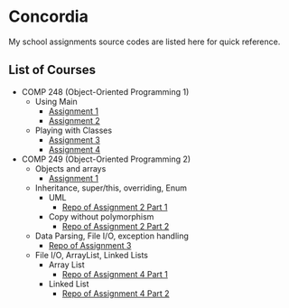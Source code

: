 # Concordia
My school assignments source codes are listed here for quick reference.

## List of Courses
* COMP 248 (Object-Oriented Programming 1)
	* Using Main
		* [Assignment 1](https://github.com/laurentlaurent/Concordia/tree/master/COMP%20248%20-%20OOP1/Assignment%201)
		* [Assignment 2](https://github.com/laurentlaurent/Concordia/tree/master/COMP%20248%20-%20OOP1/Assignment%202)
	* Playing with Classes
		* [Assignment 3](https://github.com/laurentlaurent/Concordia/tree/master/COMP%20248%20-%20OOP1/Assignment%203)
		* [Assignment 4](https://github.com/laurentlaurent/Concordia/tree/master/COMP%20248%20-%20OOP1/Assignment%203)
* COMP 249 (Object-Oriented Programming 2)
	* Objects and arrays
		* [Assignment 1](https://github.com/laurentlaurent/Concordia/tree/master/COMP%20249%20-%20OOP2/Assignment%201)
	* Inheritance, super/this, overriding, Enum
		* UML
			* [Repo of Assignment 2 Part 1](https://github.com/laurentlaurent/COMP-249-A2-1-PublicTransport_Less)
		* Copy without polymorphism
			* [Repo of Assignment 2 Part 2](https://github.com/laurentlaurent/COMP-249-A2-1-PublicTransport_More)
	* Data Parsing, File I/O, exception handling
		* [Repo of Assignment 3](https://github.com/laurentlaurent/COMP-249-A3-AuthorBibCreator)
	* File I/O, ArrayList, Linked Lists
		* Array List
			* [Repo of Assignment 4 Part 1](https://github.com/laurentlaurent/COMP-249-A4-Sub-Dictionary-Creator)
		* Linked List
			* [Repo of Assignment 4 Part 2](https://github.com/laurentlaurent/COMP-249-A4-Linked-Lists)
